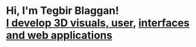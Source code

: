 <h1>Hi, I'm Tegbir Blaggan! <br/><a href="https://github.com/Blaggan13">I develop 3D visuals, user</a>, <a href="https://www.linkedin.com/in/tegbirblaggan/">interfaces and web applications</a> <a </h1>

<!--
<h2>👨‍💻 Software Development Projects:</h2>

- <b>C </b>
  - [Password Manager](https://github.com/Blaggan13/Password-Manager)
  - [Simple Calculator](https://github.com/Blaggan13/Simple-Calculator)

- <b>C# </b>
  - [Guessing game](https://github.com/Blaggan13/Guessing-game)
  -->
  
  
<!--
**joshmadakor1/joshmadakor1** is a ✨ _special_ ✨ repository because its `README.md` (this file) appears on your GitHub profile.

Here are some ideas to get you started:

- 🔭 I’m currently working on ...
- 🌱 I’m currently learning ...
- 👯 I’m looking to collaborate on ...
- 🤔 I’m looking for help with ...
- 💬 Ask me about ...
- 📫 How to reach me: ...
- 😄 Pronouns: ...
- ⚡ Fun fact: ...
-->

